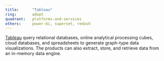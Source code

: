 ```yaml
---
title:      "Tableau"
ring:       adopt
quadrant:   platforms-and-services
others:     power-bi, superset, redash
---
```


[Tableau](https://www.tableau.com/) query relational databases, online analytical processing cubes, cloud databases, and spreadsheets to generate graph-type data visualizations. The products can also extract, store, and retrieve data from an in-memory data engine.